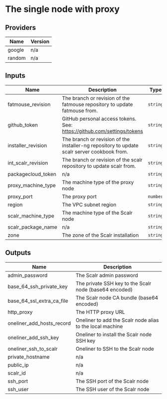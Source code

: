 # The single node with proxy

## Providers

| Name | Version |
|------|---------|
| google | n/a |
| random | n/a |

## Inputs

| Name | Description | Type | Default | Required |
|------|-------------|------|---------|:-----:|
| fatmouse\_revision | The branch or revision of the fatmouse repository to update fatmouse from. | `string` | `""` | no |
| github\_token | GitHub personal access tokens. See: https://github.com/settings/tokens | `string` | `""` | no |
| installer\_revision | The branch or revision of the installer-ng repository to update scalr server cookbook from. | `string` | `""` | no |
| int\_scalr\_revision | The branch or revision of the scalr repository to update scalr from. | `string` | `""` | no |
| packagecloud\_token | n/a | `string` | `"57dc71c2b9c55c7aca3172d4fb2f109ed2398f14b9eda09e"` | no |
| proxy\_machine\_type | The machine type of the proxy node | `string` | `"f1-micro"` | no |
| proxy\_port | The proxy port | `number` | `3128` | no |
| region | The VPC subnet region | `string` | `"us-central1"` | no |
| scalr\_machine\_type | The machine type of the Scalr node | `string` | `"n1-standard-2"` | no |
| scalr\_package\_name | n/a | `string` | `""` | no |
| zone | The zone of the Scalr installation | `string` | `"us-central1-a"` | no |

## Outputs

| Name | Description |
|------|-------------|
| admin\_password | The Scalr admin password |
| base\_64\_ssh\_private\_key | The private SSH key to the Scalr node (base64 encoded) |
| base\_64\_ssl\_extra\_ca\_file | The Scalr node CA bundle (base64 encoded) |
| http\_proxy | The HTTP proxy URL |
| oneliner\_add\_hosts\_record | Oneliner to add the Scalr node alias to the local machine |
| oneliner\_add\_ssh\_key | Oneliner to install the Scalr node SSH key |
| oneliner\_ssh\_to\_scalr | Oneliner to SSH to the Scalr node |
| private\_hostname | n/a |
| public\_ip | n/a |
| scalr\_id | n/a |
| ssh\_port | The SSH port of the Scalr node |
| ssh\_user | The SSH user of the Scalr node |
